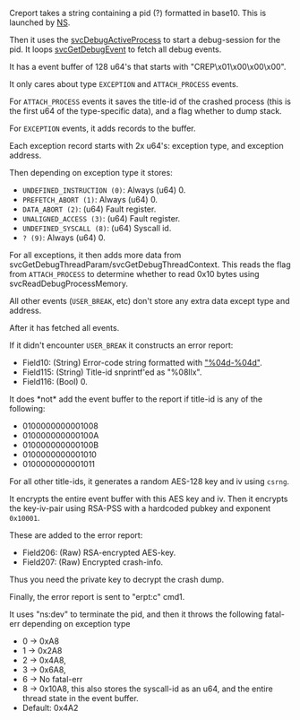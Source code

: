 Creport takes a string containing a pid (?) formatted in base10. This is
launched by [NS](NS%20Services.md "wikilink").

Then it uses the [svcDebugActiveProcess](SVC.md "wikilink") to start a
debug-session for the pid. It loops
[svcGetDebugEvent](SVC.md "wikilink") to fetch all debug events.

It has a event buffer of 128 u64's that starts with
"CREP\\x01\\x00\\x00\\x00".

It only cares about type `EXCEPTION` and `ATTACH_PROCESS` events.

For `ATTACH_PROCESS` events it saves the title-id of the crashed process
(this is the first u64 of the type-specific data), and a flag whether to
dump stack.

For `EXCEPTION` events, it adds records to the buffer.

Each exception record starts with 2x u64's: exception type, and
exception address.

Then depending on exception type it stores:

  - `UNDEFINED_INSTRUCTION (0)`: Always (u64) 0.
  - `PREFETCH_ABORT (1)`: Always (u64) 0.
  - `DATA_ABORT (2)`: (u64) Fault register.
  - `UNALIGNED_ACCESS (3)`: (u64) Fault register.
  - `UNDEFINED_SYSCALL (8)`: (u64) Syscall id.
  - `? (9)`: Always (u64) 0.

For all exceptions, it then adds more data from
svcGetDebugThreadParam/svcGetDebugThreadContext. This reads the flag
from `ATTACH_PROCESS` to determine whether to read 0x10 bytes using
svcReadDebugProcessMemory.

All other events (`USER_BREAK`, etc) don't store any extra data except
type and address.

After it has fetched all events.

If it didn't encounter `USER_BREAK` it constructs an error report:

  - Field10: (String) Error-code string formatted with
    ["%04d-%04d"](Error%20codes.md "wikilink").
  - Field115: (String) Title-id snprintf'ed as "%08llx".
  - Field116: (Bool) 0.

It does \*not\* add the event buffer to the report if title-id is any of
the following:

  - 0100000000001008
  - 010000000000100A
  - 010000000000100B
  - 0100000000001010
  - 0100000000001011

For all other title-ids, it generates a random AES-128 key and iv using
`csrng`.

It encrypts the entire event buffer with this AES key and iv. Then it
encrypts the key-iv-pair using RSA-PSS with a hardcoded pubkey and
exponent `0x10001`.

These are added to the error report:

  - Field206: (Raw) RSA-encrypted AES-key.
  - Field207: (Raw) Encrypted crash-info.

Thus you need the private key to decrypt the crash dump.

Finally, the error report is sent to "erpt:c" cmd1.

It uses "ns:dev" to terminate the pid, and then it throws the following
fatal-err depending on exception type

  - 0 -\> 0xA8
  - 1 -\> 0x2A8
  - 2 -\> 0x4A8,
  - 3 -\> 0x6A8,
  - 6 -\> No fatal-err
  - 8 -\> 0x10A8, this also stores the syscall-id as an u64, and the
    entire thread state in the event buffer.
  - Default: 0x4A2
